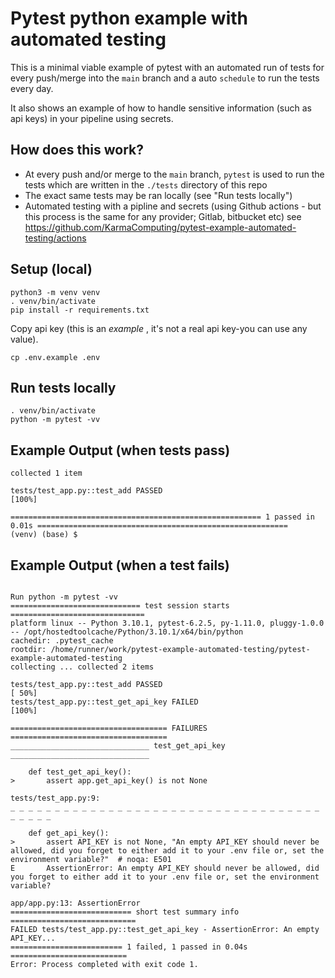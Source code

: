 # Pytest python example with automated testing

This is a minimal viable example of pytest with an automated
run of tests for every push/merge into the `main` branch and a auto
`schedule` to run the tests every day.

It also shows an example of how to handle sensitive information (such as api keys) in your pipeline using secrets.

## How does this work?

- At every push and/or merge to the `main` branch, `pytest` is used to run the tests which are written in the `./tests` directory of this repo
- The exact same tests may be ran locally (see "Run tests locally")
- Automated testing with a pipline and secrets (using Github actions - but this process is the same for any provider; Gitlab, bitbucket etc) see https://github.com/KarmaComputing/pytest-example-automated-testing/actions

## Setup (local)

```
python3 -m venv venv
. venv/bin/activate
pip install -r requirements.txt
```

Copy api key (this is an *example* , it's not a real api key-you can use any value).
```
cp .env.example .env
```

## Run tests locally

```
. venv/bin/activate
python -m pytest -vv
```

## Example Output (when tests pass)
```
collected 1 item                                                                                                                  

tests/test_app.py::test_add PASSED                                                                                          [100%]

======================================================== 1 passed in 0.01s ========================================================
(venv) (base) $
```

## Example Output (when a test fails)
```

Run python -m pytest -vv
============================= test session starts ==============================
platform linux -- Python 3.10.1, pytest-6.2.5, py-1.11.0, pluggy-1.0.0 -- /opt/hostedtoolcache/Python/3.10.1/x64/bin/python
cachedir: .pytest_cache
rootdir: /home/runner/work/pytest-example-automated-testing/pytest-example-automated-testing
collecting ... collected 2 items

tests/test_app.py::test_add PASSED                                       [ 50%]
tests/test_app.py::test_get_api_key FAILED                               [100%]

=================================== FAILURES ===================================
_______________________________ test_get_api_key _______________________________

    def test_get_api_key():
>       assert app.get_api_key() is not None

tests/test_app.py:9: 
_ _ _ _ _ _ _ _ _ _ _ _ _ _ _ _ _ _ _ _ _ _ _ _ _ _ _ _ _ _ _ _ _ _ _ _ _ _ _ _ 

    def get_api_key():
>       assert API_KEY is not None, "An empty API_KEY should never be allowed, did you forget to either add it to your .env file or, set the environment variable?"  # noqa: E501
E       AssertionError: An empty API_KEY should never be allowed, did you forget to either add it to your .env file or, set the environment variable?

app/app.py:13: AssertionError
=========================== short test summary info ============================
FAILED tests/test_app.py::test_get_api_key - AssertionError: An empty API_KEY...
========================= 1 failed, 1 passed in 0.04s ==========================
Error: Process completed with exit code 1.
```
